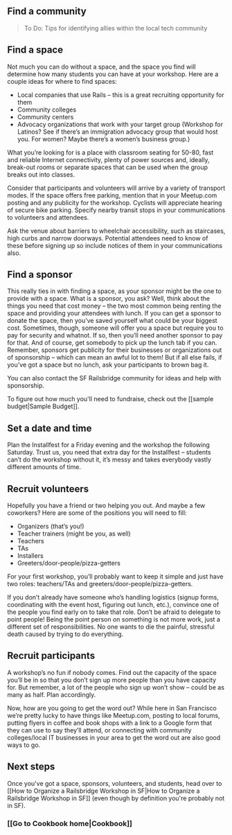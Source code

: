 ## Find a community
> To Do: Tips for identifying allies within the local tech community

## Find a space

Not much you can do without a space, and the space you find will determine how many students you can have at your workshop. Here are a couple ideas for where to find spaces:
* Local companies that use Rails – this is a great recruiting opportunity for them
* Community colleges
* Community centers
* Advocacy organizations that work with your target group (Workshop for Latinos? See if there’s an immigration advocacy group that would host you. For women? Maybe there’s a women’s business group.)

What you’re looking for is a place with classroom seating for 50-80, fast and reliable Internet connectivity, plenty of power sources and, ideally, break-out rooms or separate spaces that can be used when the group breaks out into classes.

Consider that participants and volunteers will arrive by a variety of transport modes.  If the space offers free parking, mention that in your Meetup.com posting and any publicity for the workshop.  Cyclists will appreciate hearing of secure bike parking.  Specify nearby transit stops in your communications to volunteers and attendees.

Ask the venue about barriers to wheelchair accessibility, such as staircases, high curbs and narrow doorways.  Potential attendees need to know of these before signing up so include notices of them in your communications also.

## Find a sponsor
This really ties in with finding a space, as your sponsor might be the one to provide with a space. What is a sponsor, you ask? Well, think about the things you need that cost money – the two most common being renting the space and providing your attendees with lunch. If you can get a sponsor to donate the space, then you’ve saved yourself what could be your biggest cost. Sometimes, though, someone will offer you a space but require you to pay for security and whatnot. If so, then you’ll need another sponsor to pay for that. And of course, get somebody to pick up the lunch tab if you can. Remember, sponsors get publicity for their businesses or organizations out of sponsorship – which can mean an awful lot to them! But if all else fails, if you’ve got a space but no lunch, ask your participants to brown bag it.

You can also contact the SF Railsbridge community for ideas and help with sponsorship.

To figure out how much you'll need to fundraise, check out the [[sample budget|Sample Budget]].

## Set a date and time

Plan the Installfest for a Friday evening and the workshop the following Saturday. Trust us, you need that extra day for the Installfest – students can’t do the workshop without it, it’s messy and takes everybody vastly different amounts of time.

## Recruit volunteers
Hopefully you have a friend or two helping you out. And maybe a few coworkers? Here are some of the positions you will need to fill:
* Organizers (that’s you!)
* Teacher trainers (might be you, as well)
* Teachers
* TAs
* Installers
* Greeters/door-people/pizza-getters

For your first workshop, you’ll probably want to keep it simple and just have two roles: teachers/TAs and greeters/door-people/pizza-getters.

If you don’t already have someone who’s handling logistics (signup forms, coordinating with the event host, figuring out lunch, etc.), convince one of the people you find early on to take that role. Don’t be afraid to delegate to point people! Being the point person on something is not more work, just a different set of responsibilities. No one wants to die the painful, stressful death caused by trying to do everything.

## Recruit participants
A workshop’s no fun if nobody comes. Find out the capacity of the space you’ll be in so that you don’t sign up more people than you have capacity for. But remember, a lot of the people who sign up won’t show – could be as many as half. Plan accordingly.

Now, how are you going to get the word out? While here in San Francisco we’re pretty lucky to have things like Meetup.com, posting to local forums, putting flyers in coffee and book shops with a link to a Google form that they can use to say they’ll attend, or connecting with community colleges/local IT businesses in your area to get the word out are also good ways to go.

## Next steps
Once you've got a space, sponsors, volunteers, and students, head over to [[How to Organize a Railsbridge Workshop in SF|How to Organize a Railsbridge Workshop in SF]] (even though by definition you're probably not in SF). 

### [[Go to Cookbook home|Cookbook]]